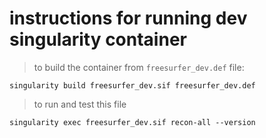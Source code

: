 # instructions for running dev singularity container


>to build the container from `freesurfer_dev.def` file:

`singularity build freesurfer_dev.sif freesurfer_dev.def`

>to run and test this file

`singularity exec freesurfer_dev.sif recon-all --version`


